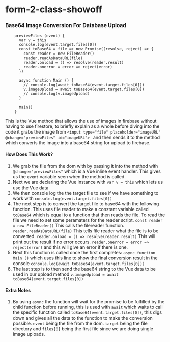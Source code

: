 # form-2-class-showoff
### Base64 Image Conversion For Database Upload
```
    previewFiles (event) {
      var v = this
      console.log(event.target.files[0])
      const toBase64 = file => new Promise((resolve, reject) => {
        const reader = new FileReader()
        reader.readAsDataURL(file)
        reader.onload = () => resolve(reader.result)
        reader.onerror = error => reject(error)
      })

      async function Main () {
        // console.log(await toBase64(event.target.files[0]))
        v.imageUpload = await toBase64(event.target.files[0])
        // console.log(v.imageUpload)
      }

      Main()
    }
```
This is the Vue method that allows the use of images in firebase without having to use firestore, to briefly explain as a whole before diving into the code it grabs the image from `<input type="file" placeholder="imageURL" @change="previewFiles" id="imageURL"> ` and then sends it to the method which converts the image into a base64 string for upload to firebase.

#### How Does This Work?
1. We grab the file from the dom with by passing it into the method with `@change="previewFiles"` which is a Vue inline event handler. This gives us the `event` variable seen when the method is called.
2. Next we are declaring the Vue instance with `var v = this` which lets us use the Vue data
3. We then console log the the target file to see if we have something to work with `console.log(event.target.files[0])`
4. The next step is to convert the target file to base64 with the following function. This uses file reader to make a constant variable called  `toBase64` which is equal to a function that then reads the file. To read the file we need to set some peramaters for the reader script. `const reader = new FileReader()` This calls the filereader function. `reader.readAsDataURL(file)` This tells file reader what the file is to be converted. `reader.onload = () => resolve(reader.result)` This will print out the result if no error occurs. `reader.onerror = error => reject(error)` and this will give an error if there is one.
5. Next this function is called once the first completes: `async function Main ()` which uses this line to show the final conversion result in the console `console.log(await toBase64(event.target.files[0]))`
6. The last step is to then send the base64 string to the Vue data to be used in our upload method `v.imageUpload = await toBase64(event.target.files[0])`

#### Extra Notes
1. By using `async` the function will wait for the promise to be fulfilled by the child function before running, this is used with `await` which waits to call the specific function called `toBase64(event.target.files[0])`, this digs down and gives all the data to the function to make the conversion possible. `event` being the file from the dom. `target` being the file directory and `files[0]` being the first file since we are doing single image uploads.
